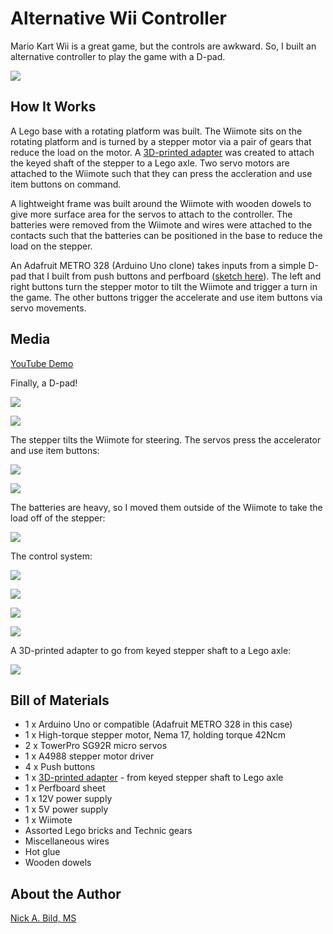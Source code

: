 # Alternative Wii Controller

Mario Kart Wii is a great game, but the controls are awkward. So, I built an alternative controller to play the game with a D-pad.

![](https://raw.githubusercontent.com/nickbild/alt_wii_controller/main/media/playing_1.png)

## How It Works

A Lego base with a rotating platform was built. The Wiimote sits on the rotating platform and is turned by a stepper motor via a pair of gears that reduce the load on the motor. A [3D-printed adapter](https://github.com/nickbild/alt_wii_controller/blob/main/stepper_to_lego.stl) was created to attach the keyed shaft of the stepper to a Lego axle. Two servo motors are attached to the Wiimote such that they can press the accleration and use item buttons on command.

A lightweight frame was built around the Wiimote with wooden dowels to give more surface area for the servos to attach to the controller. The batteries were removed from the Wiimote and wires were attached to the contacts such that the batteries can be positioned in the base to reduce the load on the stepper.

An Adafruit METRO 328 (Arduino Uno clone) takes inputs from a simple D-pad that I built from push buttons and perfboard ([sketch here](https://github.com/nickbild/alt_wii_controller/tree/main/wii_controller_arduino)). The left and right buttons turn the stepper motor to tilt the Wiimote and trigger a turn in the game. The other buttons trigger the accelerate and use item buttons via servo movements.

## Media

[YouTube Demo](https://www.youtube.com/watch?v=-RoERFDSVcw)

Finally, a D-pad!

![](https://raw.githubusercontent.com/nickbild/alt_wii_controller/main/media/playing_2.png)

![](https://raw.githubusercontent.com/nickbild/alt_wii_controller/main/media/rear_sm.jpg)

The stepper tilts the Wiimote for steering. The servos press the accelerator and use item buttons:

![](https://raw.githubusercontent.com/nickbild/alt_wii_controller/main/media/rear_close_sm.jpg)

![](https://raw.githubusercontent.com/nickbild/alt_wii_controller/main/media/top_sm.jpg)

The batteries are heavy, so I moved them outside of the Wiimote to take the load off of the stepper:

![](https://raw.githubusercontent.com/nickbild/alt_wii_controller/main/media/front_sm.jpg)

The control system:

![](https://raw.githubusercontent.com/nickbild/alt_wii_controller/main/media/circuit_sm.jpg)

![](https://raw.githubusercontent.com/nickbild/alt_wii_controller/main/media/left_sm.jpg)

![](https://raw.githubusercontent.com/nickbild/alt_wii_controller/main/media/right_sm.jpg)

![](https://raw.githubusercontent.com/nickbild/alt_wii_controller/main/media/controller_sm.jpg)

A 3D-printed adapter to go from keyed stepper shaft to a Lego axle:

![](https://raw.githubusercontent.com/nickbild/alt_wii_controller/main/media/adapter_sm.jpg)

## Bill of Materials

- 1 x Arduino Uno or compatible (Adafruit METRO 328 in this case)
- 1 x High-torque stepper motor, Nema 17, holding torque 42Ncm
- 2 x TowerPro SG92R micro servos
- 1 x A4988 stepper motor driver
- 4 x Push buttons
- 1 x [3D-printed adapter](https://github.com/nickbild/alt_wii_controller/blob/main/stepper_to_lego.stl) - from keyed stepper shaft to Lego axle
- 1 x Perfboard sheet
- 1 x 12V power supply
- 1 x 5V power supply
- 1 x Wiimote
- Assorted Lego bricks and Technic gears
- Miscellaneous wires
- Hot glue
- Wooden dowels

## About the Author

[Nick A. Bild, MS](https://nickbild79.firebaseapp.com/#!/)
